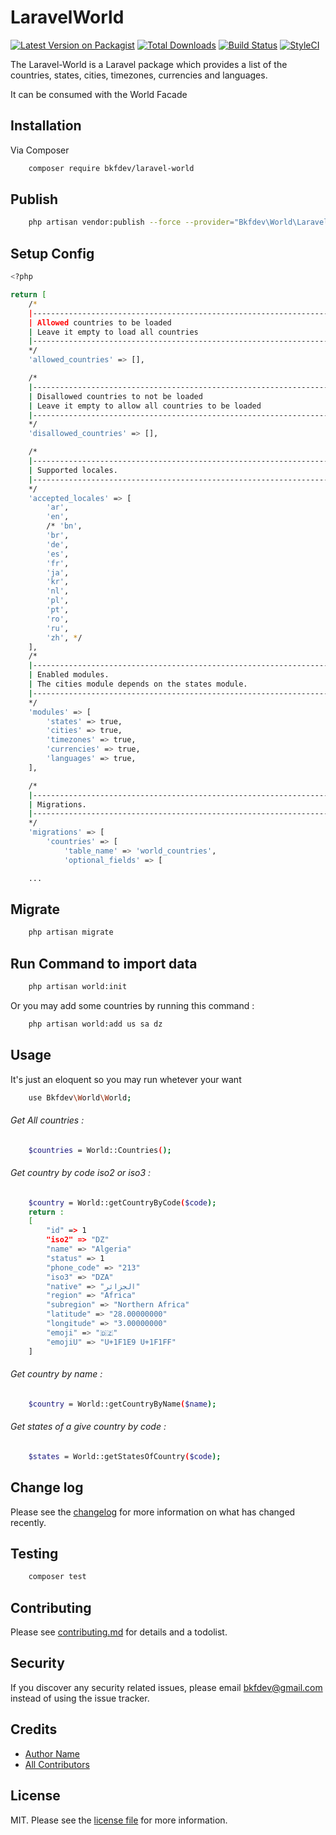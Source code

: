 # LaravelWorld

[![Latest Version on Packagist][ico-version]][link-packagist]
[![Total Downloads][ico-downloads]][link-downloads]
[![Build Status][ico-travis]][link-travis]
[![StyleCI][ico-styleci]][link-styleci]

The Laravel-World is a Laravel package which provides a list of the countries, states, cities, timezones, currencies and languages.

It can be consumed with the World Facade

## Installation

Via Composer

```bash
    composer require bkfdev/laravel-world
```

## Publish

```bash
    php artisan vendor:publish --force --provider="Bkfdev\World\LaravelWorldServiceProvider"
```

## Setup Config

```bash
<?php

return [
    /*
	|--------------------------------------------------------------------------
	| Allowed countries to be loaded
	| Leave it empty to load all countries
	|--------------------------------------------------------------------------
	*/
    'allowed_countries' => [],

    /*
	|--------------------------------------------------------------------------
	| Disallowed countries to not be loaded
	| Leave it empty to allow all countries to be loaded
	|--------------------------------------------------------------------------
	*/
    'disallowed_countries' => [],

    /*
	|--------------------------------------------------------------------------
	| Supported locales.
	|--------------------------------------------------------------------------
	*/
    'accepted_locales' => [
        'ar',
        'en',
        /* 'bn',
        'br',
        'de',
        'es',
        'fr',
        'ja',
        'kr',
        'nl',
        'pl',
        'pt',
        'ro',
        'ru',
        'zh', */
    ],
    /*
	|--------------------------------------------------------------------------
	| Enabled modules.
	| The cities module depends on the states module.
	|--------------------------------------------------------------------------
	*/
    'modules' => [
        'states' => true,
        'cities' => true,
        'timezones' => true,
        'currencies' => true,
        'languages' => true,
    ],

    /*
	|--------------------------------------------------------------------------
	| Migrations.
	|--------------------------------------------------------------------------
	*/
    'migrations' => [
        'countries' => [
            'table_name' => 'world_countries',
            'optional_fields' => [

    ...

```

## Migrate

```bash
    php artisan migrate
```

## Run Command to import data

```bash
    php artisan world:init
```

Or you may add some countries by running this command :

```bash
    php artisan world:add us sa dz
```

## Usage

It's just an eloquent so you may run whetever your want

```bash
    use Bkfdev\World\World;
```

###### Get All countries :

```bash
    $countries = World::Countries();
```

###### Get country by code iso2 or iso3 :

```bash
    $country = World::getCountryByCode($code);
    return :
    [
        "id" => 1
        "iso2" => "DZ"
        "name" => "Algeria"
        "status" => 1
        "phone_code" => "213"
        "iso3" => "DZA"
        "native" => "الجزائر"
        "region" => "Africa"
        "subregion" => "Northern Africa"
        "latitude" => "28.00000000"
        "longitude" => "3.00000000"
        "emoji" => "🇩🇿"
        "emojiU" => "U+1F1E9 U+1F1FF"
    ]
```

###### Get country by name :

```bash
    $country = World::getCountryByName($name);
```

###### Get states of a give country by code :

```bash
    $states = World::getStatesOfCountry($code);
```

## Change log

Please see the [changelog](changelog.md) for more information on what has changed recently.

## Testing

```bash
    composer test
```

## Contributing

Please see [contributing.md](contributing.md) for details and a todolist.

## Security

If you discover any security related issues, please email bkfdev@gmail.com instead of using the issue tracker.

## Credits

- [Author Name][link-author]
- [All Contributors][link-contributors]

## License

MIT. Please see the [license file](license.md) for more information.

[ico-version]: https://img.shields.io/packagist/v/bkfdev/laravel-world.svg?style=flat-square
[ico-downloads]: https://img.shields.io/packagist/dt/bkfdev/laravel-world.svg?style=flat-square
[ico-travis]: https://img.shields.io/travis/bkfdev/laravel-world/master.svg?style=flat-square
[ico-styleci]: https://styleci.io/repos/12345678/shield
[link-packagist]: https://packagist.org/packages/bkfdev/laravel-world
[link-downloads]: https://packagist.org/packages/bkfdev/laravel-world
[link-travis]: https://travis-ci.org/bkfdev/laravel-world
[link-styleci]: https://styleci.io/repos/12345678
[link-author]: https://github.com/bkfdev
[link-contributors]: ../../contributors
